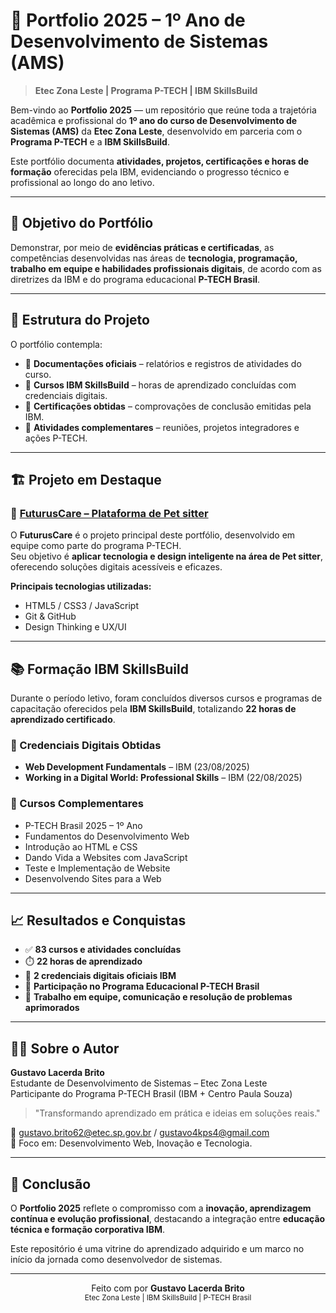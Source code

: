 # 💼 Portfolio 2025 – 1º Ano de Desenvolvimento de Sistemas (AMS)

> **Etec Zona Leste | Programa P-TECH | IBM SkillsBuild**

Bem-vindo ao **Portfolio 2025** — um repositório que reúne toda a trajetória acadêmica e profissional do **1º ano do curso de Desenvolvimento de Sistemas (AMS)** da **Etec Zona Leste**, desenvolvido em parceria com o **Programa P-TECH** e a **IBM SkillsBuild**.  

Este portfólio documenta **atividades, projetos, certificações e horas de formação** oferecidas pela IBM, evidenciando o progresso técnico e profissional ao longo do ano letivo.

---

## 🚀 Objetivo do Portfólio

Demonstrar, por meio de **evidências práticas e certificadas**, as competências desenvolvidas nas áreas de **tecnologia, programação, trabalho em equipe e habilidades profissionais digitais**, de acordo com as diretrizes da IBM e do programa educacional **P-TECH Brasil**.

---

## 🧩 Estrutura do Projeto

O portfólio contempla:

- 📘 **Documentações oficiais** – relatórios e registros de atividades do curso.    
- 🧠 **Cursos IBM SkillsBuild** – horas de aprendizado concluídas com credenciais digitais.  
- 🏅 **Certificações obtidas** – comprovações de conclusão emitidas pela IBM.  
- 📂 **Atividades complementares** – reuniões, projetos integradores e ações P-TECH.

---

## 🏗️ Projeto em Destaque

### 🔗 [FuturusCare – Plataforma de Pet sitter](https://github.com/davidteixeira23/FuturusCare-em-portugu-s-)

O **FuturusCare** é o projeto principal deste portfólio, desenvolvido em equipe como parte do programa P-TECH.  
Seu objetivo é **aplicar tecnologia e design inteligente na área de Pet sitter**, oferecendo soluções digitais acessíveis e eficazes.

**Principais tecnologias utilizadas:**
- HTML5 / CSS3 / JavaScript  
- Git & GitHub   
- Design Thinking e UX/UI

---

## 📚 Formação IBM SkillsBuild

Durante o período letivo, foram concluídos diversos cursos e programas de capacitação oferecidos pela **IBM SkillsBuild**, totalizando **22 horas de aprendizado certificado**.

### 🔹 Credenciais Digitais Obtidas
- **Web Development Fundamentals** – IBM (23/08/2025)  
- **Working in a Digital World: Professional Skills** – IBM (22/08/2025)

### 🔹 Cursos Complementares
- P-TECH Brasil 2025 – 1º Ano  
- Fundamentos do Desenvolvimento Web  
- Introdução ao HTML e CSS  
- Dando Vida a Websites com JavaScript  
- Teste e Implementação de Website  
- Desenvolvendo Sites para a Web

---

## 📈 Resultados e Conquistas

- ✅ **83 cursos e atividades concluídas**  
- ⏱️ **22 horas de aprendizado**  
- 🧠 **2 credenciais digitais oficiais IBM**  
- 🤝 **Participação no Programa Educacional P-TECH Brasil**  
- 💬 **Trabalho em equipe, comunicação e resolução de problemas aprimorados**

---

## 👨‍💻 Sobre o Autor

**Gustavo Lacerda Brito**  
Estudante de Desenvolvimento de Sistemas – Etec Zona Leste  
Participante do Programa P-TECH Brasil (IBM + Centro Paula Souza)

> "Transformando aprendizado em prática e ideias em soluções reais."

📧 gustavo.brito62@etec.sp.gov.br / gustavo4kps4@gmail.com   
💼 Foco em: Desenvolvimento Web, Inovação e Tecnologia.  

---

## 🏁 Conclusão

O **Portfolio 2025** reflete o compromisso com a **inovação, aprendizagem contínua e evolução profissional**, destacando a integração entre **educação técnica e formação corporativa IBM**.  

Este repositório é uma vitrine do aprendizado adquirido e um marco no início da jornada como desenvolvedor de sistemas.

---

<p align="center">
  Feito com  por <b>Gustavo Lacerda Brito</b><br>
  <sub>Etec Zona Leste | IBM SkillsBuild | P-TECH Brasil</sub>
</p>
